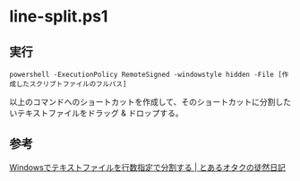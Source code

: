 # line-split.ps1

## 実行
```
powershell -ExecutionPolicy RemoteSigned -windowstyle hidden -File [作成したスクリプトファイルのフルパス]
```
以上のコマンドへのショートカットを作成して、そのショートカットに分割したいテキストファイルをドラッグ & ドロップする。

## 参考
[Windowsでテキストファイルを行数指定で分割する | とあるオタクの徒然日記](https://tsuredurediary.com/archives/windows-textfile-split.html)